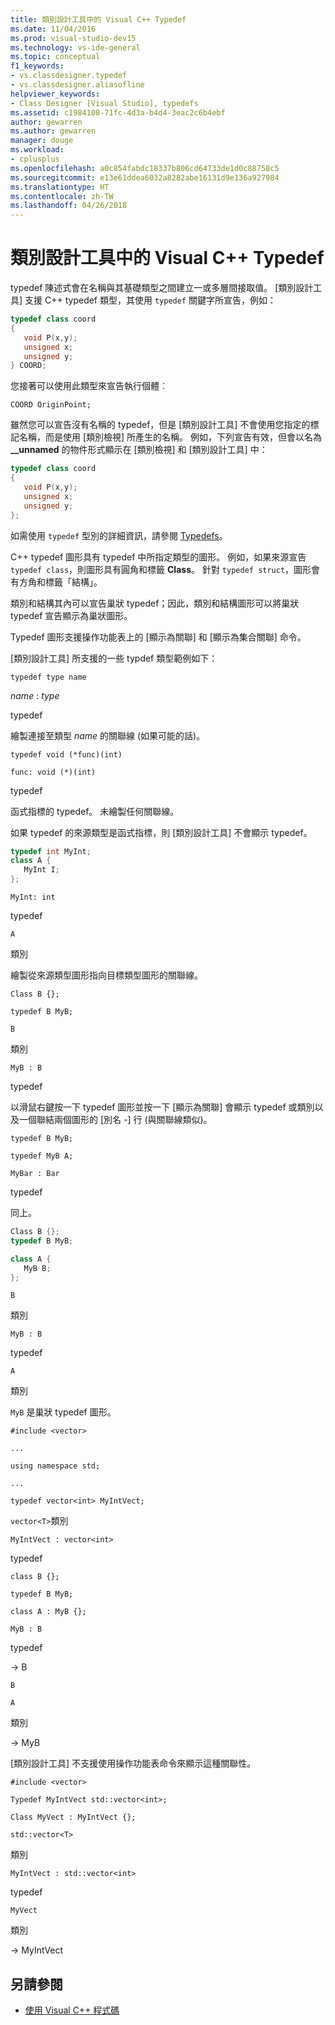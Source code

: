 ```yaml
---
title: 類別設計工具中的 Visual C++ Typedef
ms.date: 11/04/2016
ms.prod: visual-studio-dev15
ms.technology: vs-ide-general
ms.topic: conceptual
f1_keywords:
- vs.classdesigner.typedef
- vs.classdesigner.aliasofline
helpviewer_keywords:
- Class Designer [Visual Studio], typedefs
ms.assetid: c1984108-71fc-4d3a-b4d4-3eac2c6b4ebf
author: gewarren
ms.author: gewarren
manager: douge
ms.workload:
- cplusplus
ms.openlocfilehash: a0c854fabdc18337b806cd64733de1d0c88758c5
ms.sourcegitcommit: e13e61ddea6032a8282abe16131d9e136a927984
ms.translationtype: HT
ms.contentlocale: zh-TW
ms.lasthandoff: 04/26/2018
---
```

# <a name="visual-c-typedefs-in-class-designer"></a>類別設計工具中的 Visual C++ Typedef

typedef 陳述式會在名稱與其基礎類型之間建立一或多層間接取值。 [類別設計工具] 支援 C++ typedef 類型，其使用 `typedef` 關鍵字所宣告，例如：

```cpp
typedef class coord
{
   void P(x,y);
   unsigned x;
   unsigned y;
} COORD;
```

您接著可以使用此類型來宣告執行個體︰

`COORD OriginPoint;`

雖然您可以宣告沒有名稱的 typedef，但是 [類別設計工具] 不會使用您指定的標記名稱，而是使用 [類別檢視] 所產生的名稱。 例如，下列宣告有效，但會以名為 **__unnamed** 的物件形式顯示在 [類別檢視] 和 [類別設計工具] 中：

```cpp
typedef class coord
{
   void P(x,y);
   unsigned x;
   unsigned y;
};
```

如需使用 `typedef` 型別的詳細資訊，請參閱 [Typedefs](/cpp/aliases-and-typedefs-cpp#typedefs)。

C++ typedef 圖形具有 typedef 中所指定類型的圖形。 例如，如果來源宣告 `typedef class`，則圖形具有圓角和標籤 **Class**。 針對 `typedef struct`，圖形會有方角和標籤「結構」。

類別和結構其內可以宣告巢狀 typedef；因此，類別和結構圖形可以將巢狀 typedef 宣告顯示為巢狀圖形。

Typedef 圖形支援操作功能表上的 [顯示為關聯] 和 [顯示為集合關聯] 命令。

[類別設計工具] 所支援的一些 typdef 類型範例如下：

`typedef type name`

*name* : *type*

typedef

繪製連接至類型 *name* 的關聯線 (如果可能的話)。

`typedef void (*func)(int)`

`func: void (*)(int)`

typedef

函式指標的 typedef。 未繪製任何關聯線。

如果 typedef 的來源類型是函式指標，則 [類別設計工具] 不會顯示 typedef。

```cpp
typedef int MyInt;
class A {
   MyInt I;
};
```

`MyInt: int`

typedef

`A`

類別

繪製從來源類型圖形指向目標類型圖形的關聯線。

`Class B {};`

`typedef B MyB;`

`B`

類別

`MyB : B`

typedef

以滑鼠右鍵按一下 typedef 圖形並按一下 [顯示為關聯] 會顯示 typedef 或類別以及一個聯結兩個圖形的 [別名 -] 行 (與關聯線類似)。

`typedef B MyB;`

`typedef MyB A;`

`MyBar : Bar`

typedef

同上。

```cpp
Class B {};
typedef B MyB;

class A {
   MyB B;
};
```

`B`

類別

`MyB : B`

typedef

`A`

類別

`MyB` 是巢狀 typedef 圖形。

`#include <vector>`

`...`

`using namespace std;`

`...`

`typedef vector<int> MyIntVect;`

`vector<T>`類別

`MyIntVect : vector<int>`

typedef

`class B {};`

`typedef B MyB;`

`class A : MyB {};`

`MyB : B`

typedef

-> B

`B`

`A`

類別

-> MyB

[類別設計工具] 不支援使用操作功能表命令來顯示這種關聯性。

`#include <vector>`

`Typedef MyIntVect std::vector<int>;`

`Class MyVect : MyIntVect {};`

`std::vector<T>`

類別

`MyIntVect : std::vector<int>`

typedef

`MyVect`

類別

-> MyIntVect

## <a name="see-also"></a>另請參閱

- [使用 Visual C++ 程式碼](working-with-visual-cpp-code.md)
